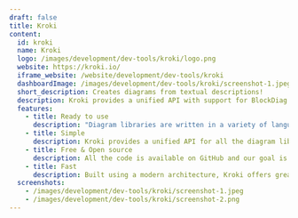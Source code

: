 ```yaml
---
draft: false
title: Kroki
content:
  id: kroki
  name: Kroki
  logo: /images/development/dev-tools/kroki/logo.png
  website: https://kroki.io/
  iframe_website: /website/development/dev-tools/kroki
  dashboardImage: /images/development/dev-tools/kroki/screenshot-1.jpeg
  short_description: Creates diagrams from textual descriptions!
  description: Kroki provides a unified API with support for BlockDiag (BlockDiag, SeqDiag, ActDiag, NwDiag, PacketDiag, RackDiag), BPMN, Bytefield, C4 (with PlantUML), D2, DBML, Ditaa, Erd, Excalidraw, GraphViz, Mermaid, Nomnoml, Pikchr, PlantUML, Structurizr, SvgBob, Symbolator, TikZ, UMLet, Vega, Vega-Lite, WaveDrom, WireViz... and more to come!
  features:
    - title: Ready to use
      description: "Diagram libraries are written in a variety of languages: Haskell, Python, JavaScript, Go, PHP, and Java... some also have C bindings. Trust us, you have better things to do than install all the requirements to use them. Get started in no time!"
    - title: Simple
      description: Kroki provides a unified API for all the diagram libraries. Learn once use diagrams anywhere!
    - title: Free & Open source
      description: All the code is available on GitHub and our goal is to provide Kroki as a free service.
    - title: Fast
      description: Built using a modern architecture, Kroki offers great performance.
  screenshots:
    - /images/development/dev-tools/kroki/screenshot-1.jpeg
    - /images/development/dev-tools/kroki/screenshot-2.png
---
```

